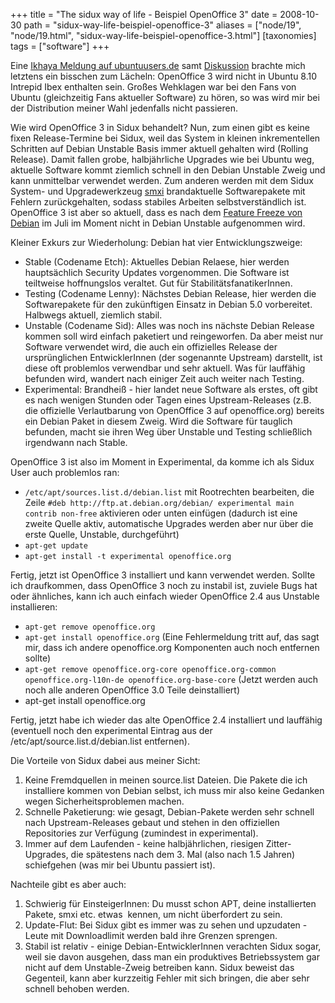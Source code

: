 +++
title = "The sidux way of life - Beispiel OpenOffice 3"
date = 2008-10-30
path = "sidux-way-life-beispiel-openoffice-3"
aliases = ["node/19", "node/19.html", "sidux-way-life-beispiel-openoffice-3.html"]
[taxonomies]
tags = ["software"]
+++

Eine <a href="http://ikhaya.ubuntuusers.de/2008/10/25/ubuntu-rechtfertigt-entscheidung-gegen-openoffice.org-3.0/" target="_blank">Ikhaya Meldung auf ubuntuusers.de</a> samt <a href="http://forum.ubuntuusers.de/topic/ikhaya-ubuntu-rechtfertigt-entscheidung-gegen/">Diskussion</a> brachte mich letztens ein bisschen zum Lächeln: OpenOffice 3 wird nicht in Ubuntu 8.10 Intrepid Ibex enthalten sein. Großes Wehklagen war bei den Fans von Ubuntu (gleichzeitig Fans aktueller Software) zu hören, so was wird mir bei der Distribution meiner Wahl jedenfalls nicht passieren.<!-- more -->

Wie wird OpenOffice 3 in Sidux behandelt? Nun, zum einen gibt es keine fixen Release-Termine bei Sidux, weil das System in kleinen inkrementellen Schritten auf Debian Unstable Basis immer aktuell gehalten wird (Rolling Release). Damit fallen grobe, halbjährliche Upgrades wie bei Ubuntu weg, aktuelle Software kommt ziemlich schnell in den Debian Unstable Zweig und kann unmittelbar verwendet werden. Zum anderen werden mit dem Sidux System- und Upgradewerkzeug <a href="http://manual.sidux.com/de/smxi-de.htm" target="_blank">smxi</a> brandaktuelle Softwarepakete mit Fehlern zurückgehalten, sodass stabiles Arbeiten selbstverständlich ist. OpenOffice 3 ist aber so aktuell, dass es nach dem <a href="http://lists.debian.org/debian-devel-announce/2008/07/msg00007.html" target="_blank">Feature Freeze von Debian</a> im Juli im Moment nicht in Debian Unstable aufgenommen wird.

Kleiner Exkurs zur Wiederholung: Debian hat vier Entwicklungszweige:
<ul>
	<li>Stable (Codename Etch): Aktuelles Debian Relaese, hier werden hauptsächlich Security Updates vorgenommen. Die Software ist teiltweise hoffnungslos veraltet. Gut für StabilitätsfanatikerInnen.</li>
	<li>Testing (Codename Lenny): Nächstes Debian Release, hier werden die Softwarepakete für den zukünftigen Einsatz in Debian 5.0 vorbereitet. Halbwegs aktuell, ziemlich stabil.</li>
	<li>Unstable (Codename Sid): Alles was noch ins nächste Debian Release kommen soll wird einfach paketiert und reingeworfen. Da aber meist nur Software verwendet wird, die auch ein offizielles Release der ursprünglichen EntwicklerInnen (der sogenannte Upstream) darstellt, ist diese oft problemlos verwendbar und sehr aktuell. Was für lauffähig befunden wird, wandert nach einiger Zeit auch weiter nach Testing.</li>
	<li>Experimental: Brandheiß - hier landet neue Software als erstes, oft gibt es nach wenigen Stunden oder Tagen eines Upstream-Releases (z.B. die offizielle Verlautbarung von OpenOffice 3 auf openoffice.org) bereits ein Debian Paket in diesem Zweig. Wird die Software für tauglich befunden, macht sie ihren Weg über Unstable und Testing schließlich irgendwann nach Stable.</li>
</ul>
OpenOffice 3 ist also im Moment in Experimental, da komme ich als Sidux User auch problemlos ran:
<ul>
	<li><code>/etc/apt/sources.list.d/debian.list</code> mit Rootrechten bearbeiten, die Zeile <code>#deb http://ftp.at.debian.org/debian/ experimental main contrib non-free</code> aktivieren oder unten einfügen (dadurch ist eine zweite Quelle aktiv, automatische Upgrades werden aber nur über die erste Quelle, Unstable, durchgeführt)</li>
	<li><code>apt-get update</code></li>
	<li><code>apt-get install -t experimental openoffice.org</code></li>
</ul>
Fertig, jetzt ist OpenOffice 3 installiert und kann verwendet werden. Sollte ich draufkommen, dass OpenOffice 3 noch zu instabil ist, zuviele Bugs hat oder ähnliches, kann ich auch einfach wieder OpenOffice 2.4 aus Unstable installieren:
<ul>
	<li><code>apt-get remove openoffice.org</code></li>
	<li><code>apt-get install openoffice.org</code> (Eine Fehlermeldung tritt auf, das sagt mir, dass ich andere openoffice.org Komponenten auch noch entfernen sollte)</li>
	<li><code>apt-get remove openoffice.org-core openoffice.org-common openoffice.org-l10n-de openoffice.org-base-core</code> (Jetzt werden auch noch alle anderen OpenOffice 3.0 Teile deinstalliert)</li>
	<li>apt-get install openoffice.org</li>
</ul>
Fertig, jetzt habe ich wieder das alte OpenOffice 2.4 installiert und lauffähig (eventuell noch den experimental Eintrag aus der /etc/apt/source.list.d/debian.list entfernen).

Die Vorteile von Sidux dabei aus meiner Sicht:
<ol>
	<li>Keine Fremdquellen in meinen source.list Dateien. Die Pakete die ich installiere kommen von Debian selbst, ich muss mir also keine Gedanken wegen Sicherheitsproblemen machen.</li>
	<li>Schnelle Paketierung: wie gesagt, Debian-Pakete werden sehr schnell nach Upstream-Releases gebaut und stehen in den offiziellen Repositories zur Verfügung (zumindest in experimental).</li>
	<li>Immer auf dem Laufenden - keine halbjährlichen, riesigen Zitter-Upgrades, die spätestens nach dem 3. Mal (also nach 1.5 Jahren) schiefgehen (was mir bei Ubuntu passiert ist).</li>
</ol>
Nachteile gibt es aber auch:
<ol>
	<li>Schwierig für EinsteigerInnen: Du musst schon APT, deine installierten Pakete, smxi etc. etwas  kennen, um nicht überfordert zu sein.</li>
	<li>Update-Flut: Bei Sidux gibt es immer was zu sehen und upzudaten - Leute mit Downloadlimit werden bald ihre Grenzen sprengen.</li>
	<li>Stabil ist relativ - einige Debian-EntwicklerInnen verachten Sidux sogar, weil sie davon ausgehen, dass man ein produktives Betriebssystem gar nicht auf dem Unstable-Zweig betreiben kann. Sidux beweist das Gegenteil, kann aber kurzzeitig Fehler mit sich bringen, die aber sehr schnell behoben werden.</li>
</ol>
        